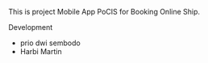 This is project Mobile App PoCIS for Booking Online Ship.



Development 
- prio dwi sembodo
- Harbi Martin
